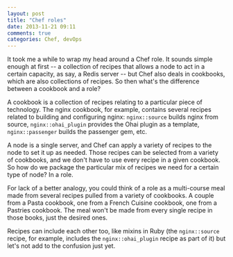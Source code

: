 ```yaml
---
layout: post
title: "Chef roles"
date: 2013-11-21 09:11
comments: true
categories: Chef, devOps
---
```

It took me a while to wrap my head around a Chef role. It sounds simple enough at first -- a collection of recipes that allows a node to act in a certain capacity, as say, a Redis server -- but Chef also deals in cookbooks, which are also collections of recipes. So then what's the difference between a cookbook and a role?

A cookbook is a collection of recipes relating to a particular piece of technology. The nginx cookbook, for example, contains several recipes related to building and configuring nginx: `nginx::source` builds nginx from source, `nginx::ohai_plugin` provides the Ohai plugin as a template, `nginx::passenger` builds the passenger gem, etc.

A node is a single server, and Chef can apply a variety of recipes to the node to set it up as needed. Those recipes can be selected from a variety of cookbooks, and we don't have to use every recipe in a given cookbook. So how do we package the particular mix of recipes we need for a certain type of node? In a role.

For lack of a better analogy, you could think of a role as a multi-course meal made from several recipes pulled from a variety of cookbooks. A couple from a Pasta cookbook, one from a French Cuisine cookbook, one from a Pastries cookbook. The meal won't be made from every single recipe in those books, just the desired ones.

Recipes can include each other too, like mixins in Ruby (the `nginx::source` recipe, for example, includes the `nginx::ohai_plugin` recipe as part of it) but let's not add to the confusion just yet.
